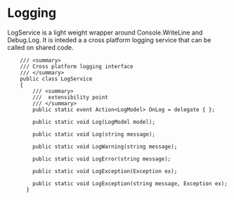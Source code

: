 # Logging

LogService is a light weight wrapper around Console.WriteLine and Debug.Log. It is inteded a a cross platform logging service that can be called on shared code.

````
    /// <summary>
    /// Cross platform logging interface
    /// </summary>
    public class LogService
    {
        /// <summary>
        ///  extensibility point
        /// </summary>
        public static event Action<LogModel> OnLog = delegate { };

        public static void Log(LogModel model);

        public static void Log(string message);

        public static void LogWarning(string message);

        public static void LogError(string message);

        public static void LogException(Exception ex);
        
        public static void LogException(string message, Exception ex);
      }
````
